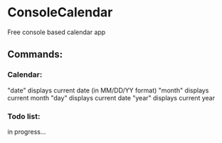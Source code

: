# ConsoleCalendar
Free console based calendar app

## Commands:

### Calendar:

"date" displays current date (in MM/DD/YY format)
"month" displays current month
"day" displays current date
"year" displays current year

### Todo list: 
in progress...
